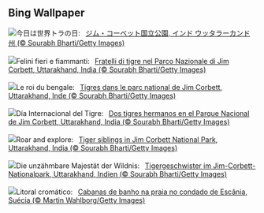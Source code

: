 ## Bing Wallpaper
![](https://www.bing.com/th?id=OHR.CorbettTigers_JA-JP7161301838_UHD.jpg&w=1000)今日は世界トラの日:&nbsp;&ensp;[ジム・コーベット国立公園, インド ウッタラーカンド州 (© Sourabh Bharti/Getty Images)](https://www.bing.com/th?id=OHR.CorbettTigers_JA-JP7161301838_UHD.jpg)
<br><br/>
![](https://www.bing.com/th?id=OHR.CorbettTigers_IT-IT0229464219_UHD.jpg&w=1000)Felini fieri e fiammanti:&nbsp;&ensp;[Fratelli di tigre nel Parco Nazionale di Jim Corbett, Uttarakhand, India (© Sourabh Bharti/Getty Images)](https://www.bing.com/th?id=OHR.CorbettTigers_IT-IT0229464219_UHD.jpg)
<br><br/>
![](https://www.bing.com/th?id=OHR.CorbettTigers_FR-FR0494384633_UHD.jpg&w=1000)Le roi du bengale:&nbsp;&ensp;[Tigres dans le parc national de Jim Corbett, Uttarakhand, Inde (© Sourabh Bharti/Getty Images)](https://www.bing.com/th?id=OHR.CorbettTigers_FR-FR0494384633_UHD.jpg)
<br><br/>
![](https://www.bing.com/th?id=OHR.CorbettTigers_ES-ES3406762791_UHD.jpg&w=1000)Día Internacional del Tigre:&nbsp;&ensp;[Dos tigres hermanos en el Parque Nacional de Jim Corbett, Uttarakhand, India (© Sourabh Bharti/Getty Images)](https://www.bing.com/th?id=OHR.CorbettTigers_ES-ES3406762791_UHD.jpg)
<br><br/>
![](https://www.bing.com/th?id=OHR.CorbettTigers_EN-GB2931140045_UHD.jpg&w=1000)Roar and explore:&nbsp;&ensp;[Tiger siblings in Jim Corbett National Park, Uttarakhand, India (© Sourabh Bharti/Getty Images)](https://www.bing.com/th?id=OHR.CorbettTigers_EN-GB2931140045_UHD.jpg)
<br><br/>
![](https://www.bing.com/th?id=OHR.CorbettTigers_DE-DE5462654549_UHD.jpg&w=1000)Die unzähmbare Majestät der Wildnis:&nbsp;&ensp;[Tigergeschwister im Jim-Corbett-Nationalpark, Uttarakhand, Indien (© Sourabh Bharti/Getty Images)](https://www.bing.com/th?id=OHR.CorbettTigers_DE-DE5462654549_UHD.jpg)
<br><br/>
![](https://www.bing.com/th?id=OHR.BeachHutsSweden_PT-BR7531114296_UHD.jpg&w=1000)Litoral cromático:&nbsp;&ensp;[Cabanas de banho na praia no condado de Escânia, Suécia (© Martin Wahlborg/Getty Images)](https://www.bing.com/th?id=OHR.BeachHutsSweden_PT-BR7531114296_UHD.jpg)
<br><br/>
